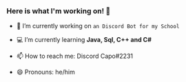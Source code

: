 ### Here is what I'm working on! 👋





- 🔭 I’m currently working on `an Discord Bot for my School`
- 💻 I’m currently learning **Java, Sql, C++ and C#**

- 📫 How to reach me: Discord Capo#2231
- 😄 Pronouns: he/him


